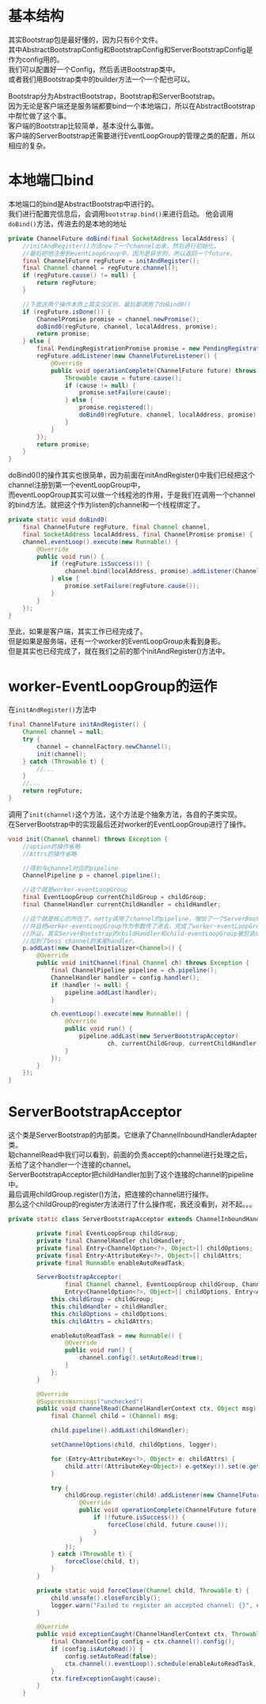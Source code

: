 # 基本结构
其实Bootstrap包是最好懂的，因为只有6个文件。  
其中AbstractBootstrapConfig和BootstrapConfig和ServerBootstrapConfig是作为config用的。  
我们可以配置好一个Config，然后丢进Bootstrap类中。  
或者我们用Bootstrap类中的builder方法一个一个配也可以。  

Bootstrap分为AbstractBootstrap，Bootstrap和ServerBootstrap。  
因为无论是客户端还是服务端都要bind一个本地端口，所以在AbstractBootstrap中帮忙做了这个事。  
客户端的Bootstrap比较简单，基本没什么事做。  
客户端的ServerBootstrap还需要进行EventLoopGroup的管理之类的配置，所以相应的复杂。  

# 本地端口bind
本地端口的bind是AbstractBootstrap中进行的。  
我们进行配置完信息后，会调用`bootstrap.bind()`来进行启动。
他会调用`doBind()`方法，传进去的是本地的地址  
```java
private ChannelFuture doBind(final SocketAddress localAddress) {
    //initAndRegister()方法new了一个channel出来，然后进行初始化，
    //最后把他注册到eventLoopGroup中，因为是异步的，所以返回一个future。
    final ChannelFuture regFuture = initAndRegister();
    final Channel channel = regFuture.channel();
    if (regFuture.cause() != null) {
        return regFuture;
    }

    //下面这两个操作本质上其实没区别，最后都调用了doBind0()
    if (regFuture.isDone()) {
        ChannelPromise promise = channel.newPromise();
        doBind0(regFuture, channel, localAddress, promise);
        return promise;
    } else {
        final PendingRegistrationPromise promise = new PendingRegistrationPromise(channel);
        regFuture.addListener(new ChannelFutureListener() {
            @Override
            public void operationComplete(ChannelFuture future) throws Exception {
                Throwable cause = future.cause();
                if (cause != null) {
                    promise.setFailure(cause);
                } else {
                    promise.registered();
                    doBind0(regFuture, channel, localAddress, promise);
                }
            }
        });
        return promise;
    }
}
```
doBind0()的操作其实也很简单，因为前面在initAndRegister()中我们已经把这个channel注册到第一个eventLoopGroup中，  
而eventLoopGroup其实可以做一个线程池的作用，于是我们在调用一个channel的bind方法。就把这个作为listen的channel和一个线程绑定了。  
```java
private static void doBind0(
    final ChannelFuture regFuture, final Channel channel,
    final SocketAddress localAddress, final ChannelPromise promise) {
    channel.eventLoop().execute(new Runnable() {
        @Override
        public void run() {
            if (regFuture.isSuccess()) {
                channel.bind(localAddress, promise).addListener(ChannelFutureListener.CLOSE_ON_FAILURE);
            } else {
                promise.setFailure(regFuture.cause());
            }
        }
    });
}
```

至此，如果是客户端，其实工作已经完成了。  
但是如果是服务端，还有一个worker的EventLoopGroup未看到身影。  
但是其实也已经完成了，就在我们之前的那个initAndRegister()方法中。  

# worker-EventLoopGroup的运作
在`initAndRegister()`方法中
```java
final ChannelFuture initAndRegister() {
    Channel channel = null;
    try {
        channel = channelFactory.newChannel();
        init(channel);
    } catch (Throwable t) {
    	//...
    }
    //...
    return regFuture;
}
```
调用了`init(channel)`这个方法，这个方法是个抽象方法，各自的子类实现。  
在ServerBootstrap中的实现最后还对worker的EventLoopGroup进行了操作。  
```java
void init(Channel channel) throws Exception {
    //option的操作省略
    //Attrs的操作省略

    //得到与channel对应的pipeline
    ChannelPipeline p = channel.pipeline();

    //这个就是worker-eventLoopGroup
    final EventLoopGroup currentChildGroup = childGroup;
    final ChannelHandler currentChildHandler = childHandler;

    //这个就是核心的所在了，netty调用了channel的pipeline，增加了一个ServerBootstrapAcceptor的handler
    //并且把worker-eventLoopGroup作为参数传了进去，完成了worker-eventLoopGroup的操作。
    //所以，其实ServerBootstrap的childHandler和child-eventLoopGroup被包装成了一个ServerBootstrapAcceptor的handler
    //加到了boss channel的末尾handler。
    p.addLast(new ChannelInitializer<Channel>() {
        @Override
        public void initChannel(final Channel ch) throws Exception {
            final ChannelPipeline pipeline = ch.pipeline();
            ChannelHandler handler = config.handler();
            if (handler != null) {
                pipeline.addLast(handler);
            }

            ch.eventLoop().execute(new Runnable() {
                @Override
                public void run() {
                    pipeline.addLast(new ServerBootstrapAcceptor(
                            ch, currentChildGroup, currentChildHandler, currentChildOptions, currentChildAttrs));
                }
            });
        }
    });
}
```

# ServerBootstrapAcceptor
这个类是ServerBootstrap的内部类。它继承了ChannelInboundHandlerAdapter类。  
聪channelRead中我们可以看到，前面的负责accept的channel进行处理之后，丢给了这个handler一个连接的channel。  
ServerBootstrapAcceptor把childHandler加到了这个连接的channel的pipeline中。  
最后调用childGroup.register()方法，把连接的channel进行操作。  
那么这个childGroup的register方法进行了什么操作呢，我还没看到，对不起。。。   
```java
private static class ServerBootstrapAcceptor extends ChannelInboundHandlerAdapter {

        private final EventLoopGroup childGroup;
        private final ChannelHandler childHandler;
        private final Entry<ChannelOption<?>, Object>[] childOptions;
        private final Entry<AttributeKey<?>, Object>[] childAttrs;
        private final Runnable enableAutoReadTask;

        ServerBootstrapAcceptor(
                final Channel channel, EventLoopGroup childGroup, ChannelHandler childHandler,
                Entry<ChannelOption<?>, Object>[] childOptions, Entry<AttributeKey<?>, Object>[] childAttrs) {
            this.childGroup = childGroup;
            this.childHandler = childHandler;
            this.childOptions = childOptions;
            this.childAttrs = childAttrs;

            enableAutoReadTask = new Runnable() {
                @Override
                public void run() {
                    channel.config().setAutoRead(true);
                }
            };
        }

        @Override
        @SuppressWarnings("unchecked")
        public void channelRead(ChannelHandlerContext ctx, Object msg) {
            final Channel child = (Channel) msg;

            child.pipeline().addLast(childHandler);

            setChannelOptions(child, childOptions, logger);

            for (Entry<AttributeKey<?>, Object> e: childAttrs) {
                child.attr((AttributeKey<Object>) e.getKey()).set(e.getValue());
            }

            try {
                childGroup.register(child).addListener(new ChannelFutureListener() {
                    @Override
                    public void operationComplete(ChannelFuture future) throws Exception {
                        if (!future.isSuccess()) {
                            forceClose(child, future.cause());
                        }
                    }
                });
            } catch (Throwable t) {
                forceClose(child, t);
            }
        }

        private static void forceClose(Channel child, Throwable t) {
            child.unsafe().closeForcibly();
            logger.warn("Failed to register an accepted channel: {}", child, t);
        }

        @Override
        public void exceptionCaught(ChannelHandlerContext ctx, Throwable cause) throws Exception {
            final ChannelConfig config = ctx.channel().config();
            if (config.isAutoRead()) {
                config.setAutoRead(false);
                ctx.channel().eventLoop().schedule(enableAutoReadTask, 1, TimeUnit.SECONDS);
            }
            ctx.fireExceptionCaught(cause);
        }
    }

```


